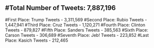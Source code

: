 #Total Number of Tweets: 7,887,196 
---
#First Place: Trump Tweets - 3,311,569
#Second Place: Rubio Tweets - 1,447,941
#Third Place: Cruz Tweets - 1,120,271
#Fourth Place: Clinton Tweets - 879,827
#Fifth Place: Sanders Tweets - 385,563
#Sixth Place: Carson Tweets - 306,689
#Seventh Place: Jeb! Tweets - 223,852
#Last Place: Kasich Tweets - 212,465
